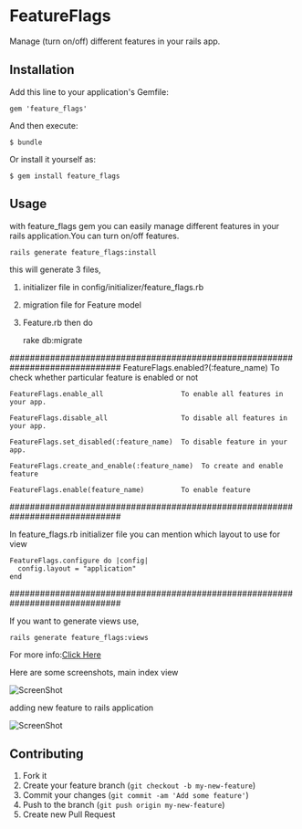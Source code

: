 # FeatureFlags

Manage (turn on/off) different features in your rails app.

## Installation

Add this line to your application's Gemfile:

    gem 'feature_flags'

And then execute:

    $ bundle

Or install it yourself as:

    $ gem install feature_flags

## Usage

with feature_flags gem you can easily manage different features in your rails application.You can turn on/off features.


    rails generate feature_flags:install

this will generate 3 files,
1) initializer file in config/initializer/feature_flags.rb
2) migration file for Feature model
3) Feature.rb 
then do 
    
    rake db:migrate
    

##############################################################################
    FeatureFlags.enabled?(:feature_name)      To check whether particular feature is enabled or not 

    FeatureFlags.enable_all                   To enable all features in your app.

    FeatureFlags.disable_all                  To disable all features in your app.

    FeatureFlags.set_disabled(:feature_name)  To disable feature in your app.

    FeatureFlags.create_and_enable(:feature_name)  To create and enable feature
    
    FeatureFlags.enable(feature_name)         To enable feature

##############################################################################

In feature_flags.rb initializer file you can mention which layout to use for view

    FeatureFlags.configure do |config|
      config.layout = "application" 
    end
    
##############################################################################

If you want to generate views use,

    rails generate feature_flags:views


For more info:[Click Here](http://ror-tech.blogspot.in/2013/08/manage-different-features-in-our-ruby.html)

Here are some screenshots,
main index view

![ScreenShot](https://raw.github.com/pandurang90/feature_flags/master/index.png)

adding new feature to rails application

![ScreenShot](https://raw.github.com/pandurang90/feature_flags/master/new.png)

## Contributing

1. Fork it
2. Create your feature branch (`git checkout -b my-new-feature`)
3. Commit your changes (`git commit -am 'Add some feature'`)
4. Push to the branch (`git push origin my-new-feature`)
5. Create new Pull Request
